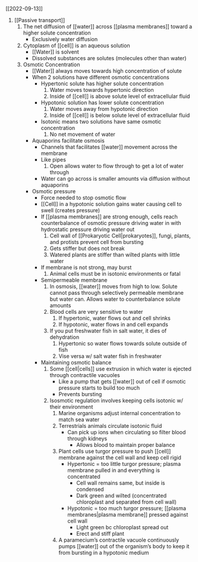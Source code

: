 [[2022-09-13]]

1. [[Passive transport]]
	 1. The net diffusion of [[water]] across [[plasma membranes]] toward a higher solute concentration
		- Exclusively water diffusion
	2. Cytoplasm of [[cell]] is an aqueous solution
		- [[Water]] is solvent
		- Dissolved substances are solutes (molecules other than water)
	3. Osmotic Concentration
		- [[Water]] always moves towards high concentration of solute
		- When 2 solutions have different osmotic concentrations
			- Hypertonic solute has higher solute concentration
				1. Water moves towards hypertonic direction
				2. Inside of [[cell]] is above solute level of extracellular fluid
			- Hypotonic solution has lower solute concentration
				1. Water moves away from hypotonic direction
				2. Inside of [[cell]] is below solute level of extracellular fluid
			- Isotonic means two solutions have same osmotic concentration
				1. No net movement of water
		- Aquaporins facilitate osmosis
			- Channels that facilitates [[water]] movement across the membrane
			- Like pipes
				1. Open allows water to flow through to get a lot of water through
			- Water can go across is smaller amounts via diffusion without aquaporins
		- Osmotic pressure
			- Force needed to stop osmotic flow
			- [[Cell]] in a hypotonic solution gains water causing cell to swell (creates pressure)
			- If [[plasma membranes]] are strong enough, cells reach counterbalance of osmotic pressure driving water in with hydrostatic pressure driving water out
				1. Cell wall of [[Prokaryotic Cell|prokaryotes]], fungi, plants, and protists prevent cell from bursting
				2. Gets stiffer but does not break
				3. Watered plants are stiffer than wilted plants with little water
			- If membrane is not strong, may burst
				1. Animal cells must be in isotonic environments or fatal
			- Semipermeable membrane
				1. In osmosis, [[water]] moves from high to low. Solute cannot pass through selectively permeable membrane but water can. Allows water to counterbalance solute amounts
				2. Blood cells are very sensitive to water
					1. If hypertonic, water flows out and cell shrinks 
					2. If hypotonic, water flows in and cell expands
				3. If you put freshwater fish in salt water, it dies of dehydration
					1. Hypertonic so water flows towards solute outside of fish
					2. Vise versa w/ salt water fish in freshwater
			- Maintaining osmotic balance
				1. Some [[cell|cells]] use extrusion in which water is ejected through contractile vacuoles
					- Like a pump that gets [[water]] out of cell if osmotic pressure starts to build too much
					- Prevents bursting
				2. Isosmotic regulation involves keeping cells isotonic w/ their environment
					1. Marine organisms adjust internal concentration to match sea water
					2. Terrestrials animals circulate isotonic fluid
						- Can pick up ions when circulating so filter blood through kidneys
							- Allows blood to maintain proper balance
					3. Plant cells use turgor pressure to push [[cell]] membrane against the cell wall and keep cell rigid
						- Hypertonic = too little turgor pressure; plasma membrane pulled in and everything is concentrated
							- Cell wall remains same, but inside is condensed
							- Dark green and wilted (concentrated chloroplast and separated from cell wall)
						- Hypotonic = too much turgor pressure; [[plasma membranes|plasma membrane]] pressed against cell wall
							- Light green bc chloroplast spread out
							- Erect and stiff plant
					4. A paramecium’s contractile vacuole continuously pumps [[water]] out of the organism’s body to keep it from bursting in a hypotonic medium 